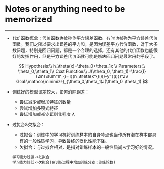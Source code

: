 # Notes or anything need to be memorized

* * *

-   代价函数概念：代价函数也被称作平方误差函数，有时也被称为平方误差代价函数。我们之所以要求出误差的平方和，是因为误差平方代价函数，对于大多数问题，特别是回归问题，都是一个合理的选择。还有其他的代价函数也能很好地发挥作用，但是平方误差代价函数可能是解决回归问题最常用的手段了。

$$
Hypothesis:\\
h_\theta(x)=\theta_0+\theta_1x \\
Parameters:\\
\theta_0,\\theta_1\\
Cost Function:\\
J(\\theta_0, \theta_1)=\frac{1}{2m}\sum^m_{i=1}(h_\theta(x^{(i)})-y^{(i)})^2\\
Goal:\mathop{minimize}_{\theta_0,\theta_1}J(\theta_0, \theta_1)
$$

- 训练好的模型误差较大，如何消除误差：
  - 尝试减少或增加特征的数量
  - 尝试增加多项式特征
  - 尝试增加或减少正则化程度 $\lambda$

- 过拟合\&欠拟合：
  - 过拟合：训练中的学习机将训练样本的自身特点也当作所有潜在样本都具有的一般性质学习，导致最终的泛化性能下降。
  - 欠拟合：与过拟合相对，是指对训练样本的一般性质尚未学习好的情况。

  ```
  学习能力过强->过拟合
  学习能力较低->欠拟合(在训练过程中增加训练分支；训练轮数)
  ```
